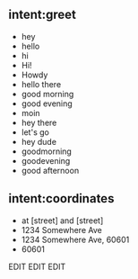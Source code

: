 ## intent:greet

- hey
- hello
- hi
- Hi!
- Howdy
- hello there
- good morning
- good evening
- moin
- hey there
- let's go
- hey dude
- goodmorning
- goodevening
- good afternoon

## intent:coordinates

- at [street] and [street]
- 1234 Somewhere Ave
- 1234 Somewhere Ave, 60601
- 60601

EDIT EDIT EDIT

